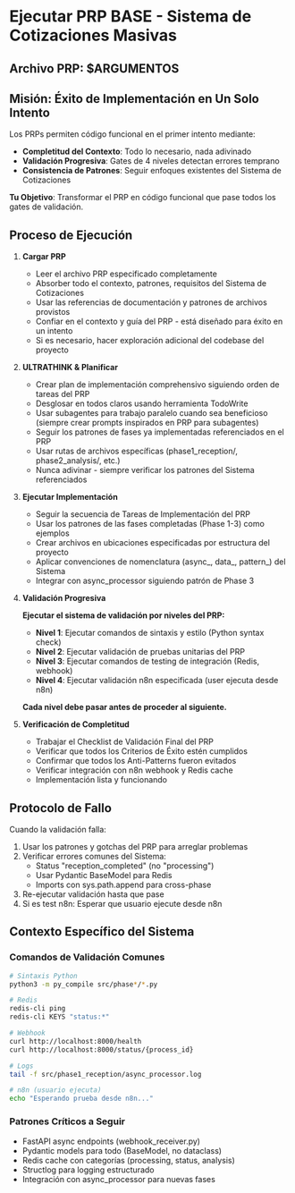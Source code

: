 # Ejecutar PRP BASE - Sistema de Cotizaciones Masivas

## Archivo PRP: $ARGUMENTOS

## Misión: Éxito de Implementación en Un Solo Intento

Los PRPs permiten código funcional en el primer intento mediante:

- **Completitud del Contexto**: Todo lo necesario, nada adivinado
- **Validación Progresiva**: Gates de 4 niveles detectan errores temprano
- **Consistencia de Patrones**: Seguir enfoques existentes del Sistema de Cotizaciones

**Tu Objetivo**: Transformar el PRP en código funcional que pase todos los gates de validación.

## Proceso de Ejecución

1. **Cargar PRP**
   - Leer el archivo PRP especificado completamente
   - Absorber todo el contexto, patrones, requisitos del Sistema de Cotizaciones
   - Usar las referencias de documentación y patrones de archivos provistos
   - Confiar en el contexto y guía del PRP - está diseñado para éxito en un intento
   - Si es necesario, hacer exploración adicional del codebase del proyecto

2. **ULTRATHINK & Planificar**
   - Crear plan de implementación comprehensivo siguiendo orden de tareas del PRP
   - Desglosar en todos claros usando herramienta TodoWrite
   - Usar subagentes para trabajo paralelo cuando sea beneficioso (siempre crear prompts inspirados en PRP para subagentes)
   - Seguir los patrones de fases ya implementadas referenciados en el PRP
   - Usar rutas de archivos específicas (phase1_reception/, phase2_analysis/, etc.)
   - Nunca adivinar - siempre verificar los patrones del Sistema referenciados

3. **Ejecutar Implementación**
   - Seguir la secuencia de Tareas de Implementación del PRP
   - Usar los patrones de las fases completadas (Phase 1-3) como ejemplos
   - Crear archivos en ubicaciones especificadas por estructura del proyecto
   - Aplicar convenciones de nomenclatura (async_, data_, pattern_) del Sistema
   - Integrar con async_processor siguiendo patrón de Phase 3

4. **Validación Progresiva**

   **Ejecutar el sistema de validación por niveles del PRP:**
   - **Nivel 1**: Ejecutar comandos de sintaxis y estilo (Python syntax check)
   - **Nivel 2**: Ejecutar validación de pruebas unitarias del PRP
   - **Nivel 3**: Ejecutar comandos de testing de integración (Redis, webhook)
   - **Nivel 4**: Ejecutar validación n8n especificada (user ejecuta desde n8n)

   **Cada nivel debe pasar antes de proceder al siguiente.**

5. **Verificación de Completitud**
   - Trabajar el Checklist de Validación Final del PRP
   - Verificar que todos los Criterios de Éxito estén cumplidos
   - Confirmar que todos los Anti-Patterns fueron evitados
   - Verificar integración con n8n webhook y Redis cache
   - Implementación lista y funcionando

## Protocolo de Fallo

Cuando la validación falla:
1. Usar los patrones y gotchas del PRP para arreglar problemas
2. Verificar errores comunes del Sistema:
   - Status "reception_completed" (no "processing")
   - Usar Pydantic BaseModel para Redis
   - Imports con sys.path.append para cross-phase
3. Re-ejecutar validación hasta que pase
4. Si es test n8n: Esperar que usuario ejecute desde n8n

## Contexto Específico del Sistema

### Comandos de Validación Comunes
```bash
# Sintaxis Python
python3 -m py_compile src/phase*/*.py

# Redis
redis-cli ping
redis-cli KEYS "status:*"

# Webhook
curl http://localhost:8000/health
curl http://localhost:8000/status/{process_id}

# Logs
tail -f src/phase1_reception/async_processor.log

# n8n (usuario ejecuta)
echo "Esperando prueba desde n8n..."
```

### Patrones Críticos a Seguir
- FastAPI async endpoints (webhook_receiver.py)
- Pydantic models para todo (BaseModel, no dataclass)
- Redis cache con categorías (processing, status, analysis)
- Structlog para logging estructurado
- Integración con async_processor para nuevas fases